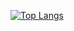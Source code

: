 [![Top Langs](https://github-readme-stats.vercel.app/api/top-langs/?username=bladnoch)](https://github.com/anuraghazra/github-readme-stats)
